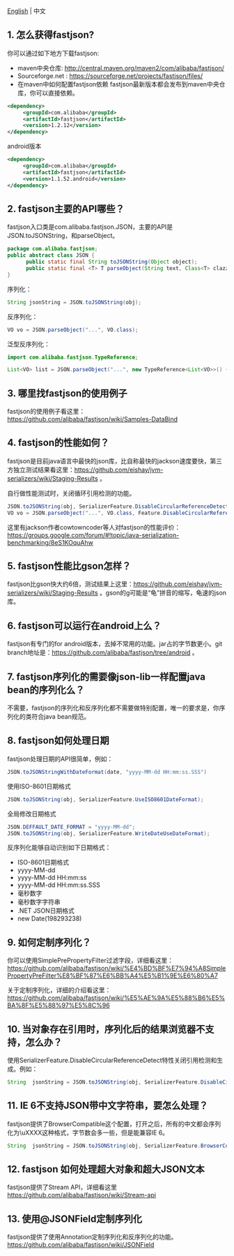 [English](https://github.com/alibaba/fastjson/wiki/FAQ(English-Version)) | 中文

## 1. 怎么获得fastjson?  
你可以通过如下地方下载fastjson:  
* maven中央仓库: http://central.maven.org/maven2/com/alibaba/fastjson/  
* Sourceforge.net : https://sourceforge.net/projects/fastjson/files/  
* 在maven中如何配置fastjson依赖
fastjson最新版本都会发布到maven中央仓库，你可以直接依赖。
```xml
<dependency>
     <groupId>com.alibaba</groupId>
     <artifactId>fastjson</artifactId>
     <version>1.2.12</version>
</dependency>
```
android版本
```xml
<dependency>
     <groupId>com.alibaba</groupId>
     <artifactId>fastjson</artifactId>
     <version>1.1.52.android</version>
</dependency>
```
## 2. fastjson主要的API哪些？
fastjson入口类是com.alibaba.fastjson.JSON，主要的API是JSON.toJSONString，和parseObject。
```java
package com.alibaba.fastjson;
public abstract class JSON {
      public static final String toJSONString(Object object);
      public static final <T> T parseObject(String text, Class<T> clazz, Feature... features);
}
```
序列化：
```java
String jsonString = JSON.toJSONString(obj);
```
反序列化：
```java
VO vo = JSON.parseObject("...", VO.class);
```
泛型反序列化：
```java
import com.alibaba.fastjson.TypeReference;

List<VO> list = JSON.parseObject("...", new TypeReference<List<VO>>() {});
```
## 3. 哪里找fastjson的使用例子
fastjson的使用例子看这里：https://github.com/alibaba/fastjson/wiki/Samples-DataBind

## 4. fastjson的性能如何？
fastjson是目前java语言中最快的json库，比自称最快的jackson速度要快，第三方独立测试结果看这里：https://github.com/eishay/jvm-serializers/wiki/Staging-Results 。

自行做性能测试时，关闭循环引用检测的功能。
```java
JSON.toJSONString(obj, SerializerFeature.DisableCircularReferenceDetect)
VO vo = JSON.parseObject("...", VO.class, Feature.DisableCircularReferenceDetect)
```
这里有jackson作者cowtowncoder等人对fastjson的性能评价：
https://groups.google.com/forum/#!topic/java-serialization-benchmarking/8eS1KOquAhw


## 5. fastjson性能比gson怎样？
fastjson比gson快大约6倍，测试结果上这里：https://github.com/eishay/jvm-serializers/wiki/Staging-Results 。gson的g可能是“龟”拼音的缩写，龟速的json库。

## 6. fastjson可以运行在android上么？
fastjson有专门的for android版本，去掉不常用的功能。jar占的字节数更小。git branch地址是：https://github.com/alibaba/fastjson/tree/android 。

## 7. fastjson序列化的需要像json-lib一样配置java bean的序列化么？
不需要，fastjson的序列化和反序列化都不需要做特别配置，唯一的要求是，你序列化的类符合java bean规范。

## 8. fastjson如何处理日期
fastjson处理日期的API很简单，例如：
```java
JSON.toJSONStringWithDateFormat(date, "yyyy-MM-dd HH:mm:ss.SSS")
```
使用ISO-8601日期格式
```java
JSON.toJSONString(obj, SerializerFeature.UseISO8601DateFormat);
```
全局修改日期格式
```java
JSON.DEFFAULT_DATE_FORMAT = "yyyy-MM-dd";
JSON.toJSONString(obj, SerializerFeature.WriteDateUseDateFormat);
```
反序列化能够自动识别如下日期格式：
* ISO-8601日期格式
* yyyy-MM-dd
* yyyy-MM-dd HH:mm:ss
* yyyy-MM-dd HH:mm:ss.SSS
* 毫秒数字
* 毫秒数字字符串
* .NET JSON日期格式
* new Date(198293238)

## 9. 如何定制序列化？
你可以使用SimplePrePropertyFilter过滤字段，详细看这里：https://github.com/alibaba/fastjson/wiki/%E4%BD%BF%E7%94%A8SimplePropertyPreFilter%E8%BF%87%E6%BB%A4%E5%B1%9E%E6%80%A7

关于定制序列化，详细的介绍看这里：
https://github.com/alibaba/fastjson/wiki/%E5%AE%9A%E5%88%B6%E5%BA%8F%E5%88%97%E5%8C%96

## 10. 当对象存在引用时，序列化后的结果浏览器不支持，怎么办？
使用SerializerFeature.DisableCircularReferenceDetect特性关闭引用检测和生成。例如：
```java
String  jsonString = JSON.toJSONString(obj, SerializerFeature.DisableCircularReferenceDetect);
```
## 11. IE 6不支持JSON带中文字符串，要怎么处理？
fastjson提供了BrowserCompatible这个配置，打开之后，所有的中文都会序列化为\uXXXX这种格式，字节数会多一些，但是能兼容IE 6。
```java
String  jsonString = JSON.toJSONString(obj, SerializerFeature.BrowserCompatible);
```
## 12. fastjson 如何处理超大对象和超大JSON文本
fastjson提供了Stream API，详细看这里 https://github.com/alibaba/fastjson/wiki/Stream-api

## 13. 使用@JSONField定制序列化
fastjson提供了使用Annotation定制序列化和反序列化的功能。https://github.com/alibaba/fastjson/wiki/JSONField
